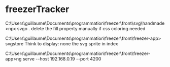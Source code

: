 # freezerTracker

C:\Users\guillaume\Documents\programmation\freezer\front\svg\handmade>npx svgo .
delete the fill property manually if css coloring needed

C:\Users\guillaume\Documents\programmation\freezer\front\freezer-app> svgstore
Think to display: none the svg sprite in index

C:\Users\guillaume\Documents\programmation\freezer\front\freezer-app>ng serve --host 192.168.0.19 --port 4200

